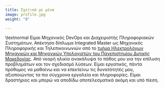 ```yaml
---
title: Σχετικά με μένα
image: profile.jpg
weight: "8"

---
```

<p>
	\textnormal Είμαι Μηχανικός DevOps και Διαχειριστής Πληροφοριακών Συστημάτων. Απέκτησα δίπλωμα Integrated Master ως Μηχανικός Πληροφορικής και Τηλεπικοινωνιών από το <a href=https://ece.uowm.gr/?lan=gr target=_blank>τμήμα Ηλεκτρολόγων Μηχανικών και Μηχανικών Υπολογιστών του Πανεπιστημίου Δυτικής Μακεδονίας</a>. Από νεαρή ηλικία ανακάλυψα το πάθος μου για την επίλυση προβλημάτων και τον σχεδιασμό λύσεων. Είμαι εργατικός, πάντα πρόθυμος να μαθαίνω και να επεκτείνω τις δυνατότητές μου, αξιοποιώντας τα πιο σύγχρονα εργαλεία και πληροφορίες. Είμαι δραστήριος και μπορώ να αποδίδω αποτελεσματικά ακόμη και υπό πίεση.</p>
